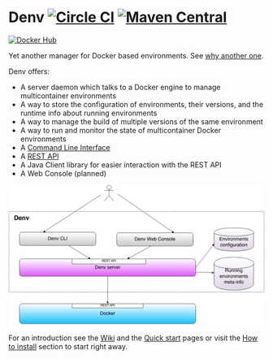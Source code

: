 Denv [![Circle CI](https://circleci.com/gh/ssouporg/denv.svg?style=badge)](https://circleci.com/gh/ssouporg/denv) [![Maven Central](https://maven-badges.herokuapp.com/maven-central/org.ssoup.denv/denv/badge.svg)](https://maven-badges.herokuapp.com/maven-central/org.ssoup.denv/denv)
====
[![Docker Hub](http://dockeri.co/image/alebellu/denv)](https://registry.hub.docker.com/u/alebellu/denv/)

Yet another manager for Docker based environments. See [why another one](https://github.com/ssouporg/denv/wiki/Rational).

Denv offers:

- A server daemon which talks to a Docker engine to manage multicontainer environments
- A way to store the configuration of environments, their versions, and the runtime info about running environments
- A way to manage the build of multiple versions of the same environment
- A way to run and monitor the state of multicontainer Docker environments
- A [Command Line Interface](https://github.com/ssouporg/denv/wiki/CLI-Commands)
- A [REST API](https://github.com/ssouporg/denv/wiki/REST-API)
- A Java Client library for easier interaction with the REST API
- A Web Console (planned)

![Denv L](docs/images/denv_small.jpg "Denv")

For an introduction see the [Wiki](https://github.com/ssouporg/denv/wiki) and the [Quick start](https://github.com/ssouporg/denv/wiki/Quick-start) pages or visit the [How to install](https://github.com/ssouporg/denv/wiki/How-to-install) section to start right away.

